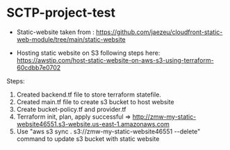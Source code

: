 # SCTP-project-test

- Static-website taken from : https://github.com/jaezeu/cloudfront-static-web-module/tree/main/static-website

- Hosting static website on S3 following steps here: https://awstip.com/host-static-website-on-aws-s3-using-terraform-60cdbb7e0702

Steps: 
1) Created backend.tf file to store terraform statefile. 
2) Created main.tf file to create s3 bucket to host website
3) Create bucket-policy.tf and provider.tf 
4) Terraform init, plan, apply successful => http://zmw-my-static-website46551.s3-website.us-east-1.amazonaws.com
5) Use "aws s3 sync . s3://zmw-my-static-website46551 --delete" command to update s3 bucket with static website 
